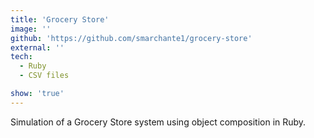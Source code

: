 ```yaml
---
title: 'Grocery Store'
image: ''
github: 'https://github.com/smarchante1/grocery-store'
external: ''
tech:
  - Ruby
  - CSV files

show: 'true'
---
```


Simulation of a Grocery Store system using object composition in Ruby.

